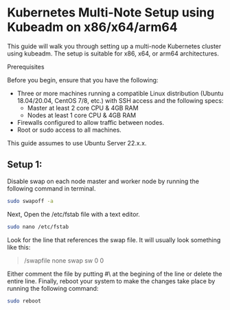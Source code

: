 # Kubernetes Multi-Note Setup using Kubeadm on x86/x64/arm64

This guide will walk you through setting up a multi-node Kubernetes cluster using kubeadm. The setup is suitable for x86, x64, or arm64 architectures.

Prerequisites

Before you begin, ensure that you have the following:

* Three or more machines running a compatible Linux distribution (Ubuntu 18.04/20.04, CentOS 7/8, etc.) with SSH access and the following specs:
  * Master at least 2 core CPU & 4GB RAM
  * Nodes at least 1 core CPU & 4GB RAM
* Firewalls configured to allow traffic between nodes.
* Root or sudo access to all machines.

This guide assumes to use Ubuntu Server 22.x.x. 
## Setup 1: 
Disable swap on each node master and worker node by running the following command in terminal.
```bash
sudo swapoff -a
```
Next, Open the /etc/fstab file with a text editor.
```bash
sudo nano /etc/fstab
```
Look for the line that references the swap file. It will usually look something like this:

> /swapfile none swap sw 0 0

Either comment the file by putting \#\ at the begining of the line or delete the entire line.
Finally, reboot your system to make the changes take place by running the following command:
```bash
sudo reboot
```
